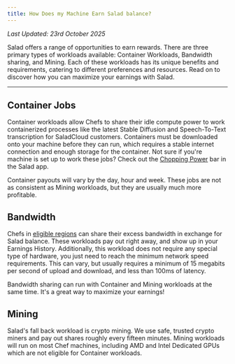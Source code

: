 ```yaml
---
title: How Does my Machine Earn Salad balance?
---
```


_Last Updated: 23rd October 2025_

Salad offers a range of opportunities to earn rewards. There are three primary types of workloads available: Container
Workloads, Bandwidth sharing, and Mining. Each of these workloads has its unique benefits and requirements, catering to
different preferences and resources. Read on to discover how you can maximize your earnings with Salad.

---

## Container Jobs

Container workloads allow Chefs to share their idle compute power to work containerized processes like the latest Stable
Diffusion and Speech-To-Text transcription for SaladCloud customers. Containers must be downloaded onto your machine
before they can run, which requires a stable internet connection and enough storage for the container. Not sure if
you're machine is set up to work these jobs? Check out the [Chopping Power](/docs/guides/using-salad/333-chopping-power)
bar in the Salad app.

Container payouts will vary by the day, hour and week. These jobs are not as consistent as Mining workloads, but they
are usually much more profitable.

## Bandwidth

Chefs in
[eligible regions](/docs/troubleshooting/bandwidth-sharing-jobs/295-bandwidth-sharing-quick-troubleshooting-guide) can
share their excess bandwidth in exchange for Salad balance. These workloads pay out right away, and show up in your
Earnings History. Additionally, this workload does not require any special type of hardware, you just need to reach the
minimum network speed requirements. This can vary, but usually requires a minimum of 15 megabits per second of upload
and download, and less than 100ms of latency.

Bandwidth sharing can run with Container and Mining workloads at the same time. It's a great way to maximize your
earnings!

## Mining

Salad's fall back workload is crypto mining. We use safe, trusted crypto miners and pay out shares roughly every fifteen
minutes. Mining workloads will run on most Chef machines, including AMD and Intel Dedicated GPUs which are not eligible
for Container workloads.
